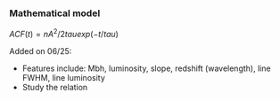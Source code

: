 ### Mathematical model

$ACF(t)=nA^2/2tau exp(-t/tau)$

Added on 06/25:

- Features include: Mbh, luminosity, slope, redshift (wavelength), line FWHM, line luminosity
- Study the relation 
